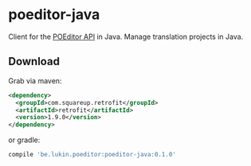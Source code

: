 poeditor-java
=============

Client for the [POEditor API](https://poeditor.com/api_reference/) in Java. Manage translation projects in Java.

Download
--------

Grab via maven:
```xml
<dependency>
  <groupId>com.squareup.retrofit</groupId>
  <artifactId>retrofit</artifactId>
  <version>1.9.0</version>
</dependency>
```
or gradle:
```groovy
compile 'be.lukin.poeditor:poeditor-java:0.1.0'
```

